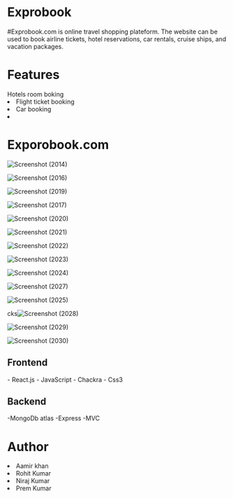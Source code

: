 

<h1 fontsize="30px">Exprobook</h1>
#Exprobook.com is online travel shopping plateform. The website can be used to book airline tickets, hotel reservations, car rentals, cruise ships, and vacation packages.
<h1>Features</h1>
<th>Hotels room boking<th>
<li>Flight ticket booking </li>
<li>Car booking <li>
<h1>Exporobook.com </h1>


![Screenshot (2014)](https://user-images.githubusercontent.com/101388992/208442115-af87e909-c4dd-4a9e-b246-784391c204cd.png)

![Screenshot (2016)](https://user-images.githubusercontent.com/101388992/208442216-8dec159d-129c-4ca7-b650-5879a1773ad9.png)

![Screenshot (2019)](https://user-images.githubusercontent.com/101388992/208442404-674a7127-8f66-4dab-a399-44bd783d78ad.png)

![Screenshot (2017)](https://user-images.githubusercontent.com/101388992/208442568-819f78d2-c8d1-4f74-8b4e-9b39ad404d89.png)

![Screenshot (2020)](https://user-images.githubusercontent.com/101388992/208442647-b7617a5f-c2f8-4020-ac74-35593e84465c.png)

![Screenshot (2021)](https://user-images.githubusercontent.com/101388992/208442696-11fab35d-bd7f-454b-b7f7-68ecac1f0d34.png)

![Screenshot (2022)](https://user-images.githubusercontent.com/101388992/208442748-a794b21d-3721-4b35-9cfe-c83b33add6e1.png)

![Screenshot (2023)](https://user-images.githubusercontent.com/101388992/208442762-aff27bcc-c54e-477f-a160-8dd05bdc29bb.png)

 ![Screenshot (2024)](https://user-images.githubusercontent.com/101388992/208442775-898caba1-87e5-4519-b18f-a31ad84080b6.png)
  
 ![Screenshot (2027)](https://user-images.githubusercontent.com/101388992/208442810-1e3badc1-b17f-4117-9e33-668a15c9a572.png)
 
![Screenshot (2025)](https://user-images.githubusercontent.com/101388992/208442828-db4a8980-dfa9-44ef-bfbb-431b9576196d.png)

cks</h1>![Screenshot (2028)](https://user-images.githubusercontent.com/101388992/208442845-af44043d-c557-4f28-9e4a-e33af0950c93.png)

![Screenshot (2029)](https://user-images.githubusercontent.com/101388992/208442868-3f36dec6-2067-42cc-a261-ee4933a69241.png)

![Screenshot (2030)](https://user-images.githubusercontent.com/101388992/208442884-f75f31c2-1a3a-47b4-9a77-9d96c0da5231.png)

  <h2>Frontend</h2>
- React.js
- JavaScript
- Chackra
- Css3
 <h2>Backend</h2>
-MongoDb atlas
-Express
-MVC
<h1>Author</h1> 
<li>Aamir khan</li>
<li>Rohit Kumar</li>
<li>Niraj Kumar</li>
<li>Prem Kumar</li>
